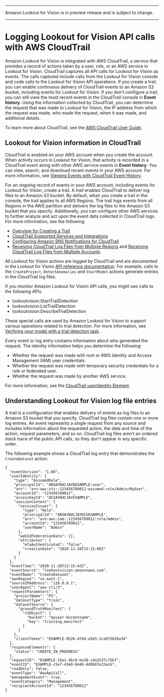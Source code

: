 --------

Amazon Lookout for Vision is in preview release and is subject to change\.

--------

# Logging Lookout for Vision API calls with AWS CloudTrail<a name="logging-using-cloudtrail"></a>

Amazon Lookout for Vision is integrated with AWS CloudTrail, a service that provides a record of actions taken by a user, role, or an AWS service in Lookout for Vision\. CloudTrail captures all API calls for Lookout for Vision as events\. The calls captured include calls from the Lookout for Vision console and code calls to the Lookout for Vision API operations\. If you create a trail, you can enable continuous delivery of CloudTrail events to an Amazon S3 bucket, including events for Lookout for Vision\. If you don't configure a trail, you can still view the most recent events in the CloudTrail console in **Event history**\. Using the information collected by CloudTrail, you can determine the request that was made to Lookout for Vision, the IP address from which the request was made, who made the request, when it was made, and additional details\. 

To learn more about CloudTrail, see the [AWS CloudTrail User Guide](https://docs.aws.amazon.com/awscloudtrail/latest/userguide/)\.

## Lookout for Vision information in CloudTrail<a name="service-name-info-in-cloudtrail"></a>

CloudTrail is enabled on your AWS account when you create the account\. When activity occurs in Lookout for Vision, that activity is recorded in a CloudTrail event along with other AWS service events in **Event history**\. You can view, search, and download recent events in your AWS account\. For more information, see [Viewing Events with CloudTrail Event History](https://docs.aws.amazon.com/awscloudtrail/latest/userguide/view-cloudtrail-events.html)\. 

For an ongoing record of events in your AWS account, including events for Lookout for Vision, create a trail\. A *trail* enables CloudTrail to deliver log files to an Amazon S3 bucket\. By default, when you create a trail in the console, the trail applies to all AWS Regions\. The trail logs events from all Regions in the AWS partition and delivers the log files to the Amazon S3 bucket that you specify\. Additionally, you can configure other AWS services to further analyze and act upon the event data collected in CloudTrail logs\. For more information, see the following: 
+ [Overview for Creating a Trail](https://docs.aws.amazon.com/awscloudtrail/latest/userguide/cloudtrail-create-and-update-a-trail.html)
+ [CloudTrail Supported Services and Integrations](https://docs.aws.amazon.com/awscloudtrail/latest/userguide/cloudtrail-aws-service-specific-topics.html#cloudtrail-aws-service-specific-topics-integrations)
+ [Configuring Amazon SNS Notifications for CloudTrail](https://docs.aws.amazon.com/awscloudtrail/latest/userguide/getting_notifications_top_level.html)
+ [Receiving CloudTrail Log Files from Multiple Regions](https://docs.aws.amazon.com/awscloudtrail/latest/userguide/receive-cloudtrail-log-files-from-multiple-regions.html) and [Receiving CloudTrail Log Files from Multiple Accounts](https://docs.aws.amazon.com/awscloudtrail/latest/userguide/cloudtrail-receive-logs-from-multiple-accounts.html)

All Lookout for Vision actions are logged by CloudTrail and are documented in the Lookout for Vision [API reference documentation](https://docs.aws.amazon.com/lookout-for-vision/latest/APIReference/API_Operations.html)\. For example, calls to the `CreateProject`, `DetectAnomalies` and `StartModel` actions generate entries in the CloudTrail log files\. 

If you monitor Amazon Lookout for Vision API calls, you might see calls to the following APIs\.
+ lookoutvision:StartTrailDetection
+ lookoutvision:ListTrailDetection
+ lookoutvision:DescribeTrialDetection

These special calls are used by Amazon Lookout for Vision to support various operations related to trial detection\. For more information, see [Verifying your model with a trial detection task](trial-detection.md)\.

Every event or log entry contains information about who generated the request\. The identity information helps you determine the following: 
+ Whether the request was made with root or AWS Identity and Access Management \(IAM\) user credentials\.
+ Whether the request was made with temporary security credentials for a role or federated user\.
+ Whether the request was made by another AWS service\.

For more information, see the [CloudTrail userIdentity Element](https://docs.aws.amazon.com/awscloudtrail/latest/userguide/cloudtrail-event-reference-user-identity.html)\.

## Understanding Lookout for Vision log file entries<a name="understanding-service-name-entries"></a>

A trail is a configuration that enables delivery of events as log files to an Amazon S3 bucket that you specify\. CloudTrail log files contain one or more log entries\. An event represents a single request from any source and includes information about the requested action, the date and time of the action, request parameters, and so on\. CloudTrail log files aren't an ordered stack trace of the public API calls, so they don't appear in any specific order\. 

The following example shows a CloudTrail log entry that demonstrates the `CreateDataset` action\.

```
{
  "eventVersion": "1.08",
  "userIdentity": {
    "type": "AssumedRole",
    "principalId": "AROAYN4CJAYDEXAMPLE:user",
    "arn": "arn:aws:sts::123456789012:assumed-role/Admin/MyUser",
    "accountId": "123456789012",
    "accessKeyId": "ASIAYN4CJAYEXAMPLE",
    "sessionContext": {
      "sessionIssuer": {
        "type": "Role",
        "principalId": "AROAYN4CJAYDCGEXAMPLE",
        "arn": "arn:aws:iam::123456789012:role/Admin",
        "accountId": "123456789012",
        "userName": "Admin"
      },
      "webIdFederationData": {},
      "attributes": {
        "mfaAuthenticated": "false",
        "creationDate": "2020-11-20T13:15:09Z"
      }
    }
  },
  "eventTime": "2020-11-20T13:15:43Z",
  "eventSource": "lookoutvision.amazonaws.com",
  "eventName": "CreateDataset",
  "awsRegion": "us-east-1",
  "sourceIPAddress": "128.0.0.1",
  "userAgent": "aws-cli/3",
  "requestParameters": {
    "projectName": "P1",
    "datasetType": "train",
    "datasetSource": {
      "groundTruthManifest": {
        "s3Object": {
          "bucket": "myuser-bucketname",
          "key": "training.manifest"
        }
      }
    },
    "clientToken": "EXAMPLE-0526-47dd-a5d3-2ca975820a34"
  },
  "responseElements": {
    "status": "CREATE_IN_PROGRESS"
  },
  "requestID": "EXAMPLE-15e1-4bc9-be38-cda2537c75bf",
  "eventID": "EXAMPLE-c5e7-43e0-8449-8d9b87e15acb",
  "readOnly": false,
  "eventType": "AwsApiCall",
  "managementEvent": true,
  "eventCategory": "Management",
  "recipientAccountId": "123456789012"
}
```